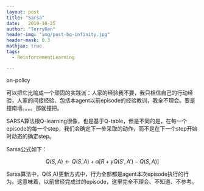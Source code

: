 ```yaml
---
layout: post
title: "Sarsa"
date:   2019-10-25
author: "TerryRen"
header-img: "img/post-bg-infinity.jpg"
header-mask: 0.3
mathjax: true
tags:
  - ReinforcementLearning

---
```

on-policy

可以把它比喻成一个顽固的实践派：人家的经验我不要，我只相信自己的行动经验，人家的间接经验、包括本agent以前episode的经验教训，我全不理会。要是撞南墙。。。。那就撞把。

SARSA算法根Q-learning很像，也是基于Q-table，但是不同的是，在每一个episode的每一个step，我们会确定下一步采取的动作，而不是在下一个step开始时动态的确定step。



Sarsa公式如下：

$$
Q(S,A) \leftarrow Q(S,A)+\alpha[R+\gamma Q(S',A')-Q(S,A)]
$$

Sarsa算法中，Q(S,A)更新方式中，行为全部都是agent本次episode执行的行为。这意味着，以前曾经完成过的episode，这里完全不理会、不知道、不参考。
